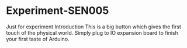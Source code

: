 # Experiment-SEN005
Just for experiment
Introduction
This is a big button which gives the first touch of the physical world. Simply plug to IO expansion board to finish your first taste of Arduino.
